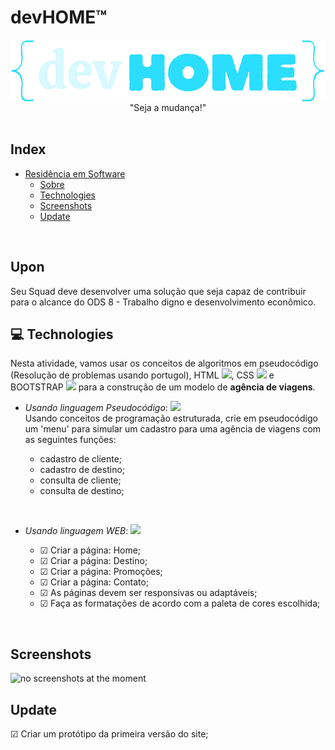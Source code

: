 # devHOME™
<div align="center">
<img align="center" src="assets/img/logo/logo-blue-6.png" alt="devHOME™ logo">
<br>"Seja a mudança!"
</div>

<br>

## Index

- [Residência em Software](#devHOME™)
  - [Sobre](#upon)
  - [Technologies](#-technologies)
  - [Screenshots](#screenshots)
  - [Update](#update)

<br>

## Upon

Seu Squad deve desenvolver uma solução que seja capaz de contribuir para o alcance do ODS 8 - Trabalho digno e desenvolvimento econômico. 

## 💻 Technologies

Nesta atividade, vamos usar os conceitos de algoritmos em pseudocódigo (Resolução de problemas usando portugol), HTML <img width="20px" src="/img/icons/html.png">, CSS <img width="16px" src="/img/icons/css.png"> e BOOTSTRAP <img width="20px" src="/img/icons/bootstrap.png"> para a construção de um modelo de <strong>agência de viagens</strong>.

- <em>Usando linguagem Pseudocódigo</em>:  <img width="15px" src="/img/icons/portugol.png"><br>
Usando conceitos de programação estruturada, crie em pseudocódigo um 'menu' para simular um cadastro para uma agência de viagens com as seguintes funções:</div>
  
  - cadastro de cliente;
  - cadastro de destino;
  - consulta de cliente;
  - consulta de destino;

<br>

- <em>Usando linguagem WEB</em>: <img width="50px" src="/img/icons/html-js-css.png">

  - &#x2611; Criar a página: Home;
  - &#x2611; Criar a página: Destino;
  - &#x2611; Criar a página: Promoções;
  - &#x2611; Criar a página: Contato;
  - &#x2611; As páginas devem ser responsivas ou adaptáveis;
  - &#x2611; Faça as formatações de acordo com a paleta de cores escolhida;

<br>

## Screenshots

<img width="500px" src="#" alt="no screenshots at the moment">

<br>

## Update

&#x2611; Criar um protótipo da primeira versão do site;<br>


<!-- 
&#x2611; Visto
&#x2610; Desmarcado
&#x2612; Marcado com x 
-->
